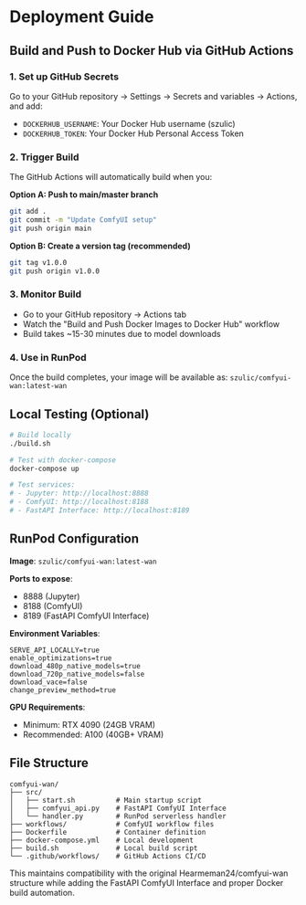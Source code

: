 # Deployment Guide

## Build and Push to Docker Hub via GitHub Actions

### 1. Set up GitHub Secrets

Go to your GitHub repository → Settings → Secrets and variables → Actions, and add:

- `DOCKERHUB_USERNAME`: Your Docker Hub username (szulic)
- `DOCKERHUB_TOKEN`: Your Docker Hub Personal Access Token

### 2. Trigger Build

The GitHub Actions will automatically build when you:

**Option A: Push to main/master branch**
```bash
git add .
git commit -m "Update ComfyUI setup"
git push origin main
```

**Option B: Create a version tag (recommended)**
```bash
git tag v1.0.0
git push origin v1.0.0
```

### 3. Monitor Build

- Go to your GitHub repository → Actions tab
- Watch the "Build and Push Docker Images to Docker Hub" workflow
- Build takes ~15-30 minutes due to model downloads

### 4. Use in RunPod

Once the build completes, your image will be available as:
`szulic/comfyui-wan:latest-wan`

## Local Testing (Optional)

```bash
# Build locally
./build.sh

# Test with docker-compose
docker-compose up

# Test services:
# - Jupyter: http://localhost:8888
# - ComfyUI: http://localhost:8188  
# - FastAPI Interface: http://localhost:8189
```

## RunPod Configuration

**Image**: `szulic/comfyui-wan:latest-wan`

**Ports to expose**:
- 8888 (Jupyter)
- 8188 (ComfyUI)
- 8189 (FastAPI ComfyUI Interface)

**Environment Variables**:
```
SERVE_API_LOCALLY=true
enable_optimizations=true
download_480p_native_models=true
download_720p_native_models=false
download_vace=false
change_preview_method=true
```

**GPU Requirements**:
- Minimum: RTX 4090 (24GB VRAM)
- Recommended: A100 (40GB+ VRAM)

## File Structure

```
comfyui-wan/
├── src/
│   ├── start.sh          # Main startup script
│   ├── comfyui_api.py    # FastAPI ComfyUI Interface
│   └── handler.py        # RunPod serverless handler
├── workflows/            # ComfyUI workflow files
├── Dockerfile            # Container definition
├── docker-compose.yml    # Local development
├── build.sh              # Local build script
└── .github/workflows/    # GitHub Actions CI/CD
```

This maintains compatibility with the original Hearmeman24/comfyui-wan structure while adding the FastAPI ComfyUI Interface and proper Docker build automation.